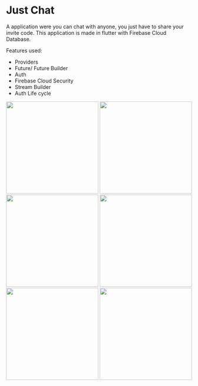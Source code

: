 # Just Chat

A application were you can chat with anyone, you just have to share your invite code. This application is made in flutter with Firebase Cloud Database.

Features used:
* Providers
* Future/ Future Builder
* Auth
* Firebase Cloud Security
* Stream Builder
* Auth Life cycle


<p float="left">
<img src="https://user-images.githubusercontent.com/31320274/90418534-db95c100-e0d2-11ea-9f50-02e82ce240df.jpeg" width="250">
<img src="https://user-images.githubusercontent.com/31320274/90421966-cc654200-e0d7-11ea-84df-ad2e62b28a33.jpeg" width="250">
 <br>
<img src="https://user-images.githubusercontent.com/31320274/90421974-ce2f0580-e0d7-11ea-898d-cca4163f23fd.jpeg" width="250">
<img src="https://user-images.githubusercontent.com/31320274/90421979-cf603280-e0d7-11ea-8ea3-957b82eee0b4.jpeg" width="250">
  <br>
<img src="https://user-images.githubusercontent.com/31320274/90421983-cf603280-e0d7-11ea-8a17-3cfbf61f04ff.jpeg" width="250">
<img src="https://user-images.githubusercontent.com/31320274/90421985-cff8c900-e0d7-11ea-8346-1c504457d0b5.jpeg" width="250">
</p>

